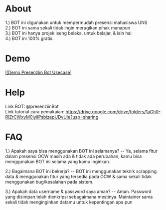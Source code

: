 # About
1.) BOT ini digunakan untuk mempermudah presensi mahasiswa UNS<br/>
2.) BOT ini sama sekali tidak ingin merugikan pihak manapun<br/>
3.) BOT ini hanya projek iseng belaka, untuk belajar, & lain hal<br/>
4.) BOT ini 100% gratis.<br/>

# Demo
[![Demo Presenziin Bot Usecase]](https://drive.google.com/file/d/16fEArvG_5gLcUSnrLEXC3uoTBQCqxqdf/view?usp=sharing)


# Help
Link BOT: @presenziinBot<br/>
Link tutorial cara pemakaian: https://drive.google.com/drive/folders/1aGh0-RIZrCWxyM0jyiiPsbizepUDvUie?usp=sharing 

# FAQ
1.) Apakah saya bisa menggunakan BOT ini selamanya?
-- Ya, selama fitur dalam presensi OCW masih ada & tidak ada perubahan, kamu bisa menggunakan BOT ini selama yang kamu inginkan.

2.) Bagaimana BOT ini bekerja?
-- BOT ini menggunakan teknik scrapping data & menggunakan fitur yang tersedia  pada OCW & sama sekali tidak menggunakan bug/kesalahan pada sistem.

3.) Apakah data username & password saya aman?
-- Aman. Password yang disimpan telah dienkripsi sebagaimana mestinya. Maintainer sama sekali tidak menginginkan datamu untuk kepentingan apa pun
